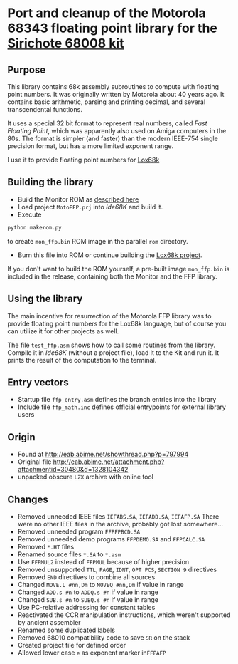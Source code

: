 # Port and cleanup of the Motorola 68343 floating point library for the [Sirichote 68008 kit](https://kswichit.net/68008/68008.htm)

## Purpose

This library contains 68k assembly subroutines to compute with floating point numbers.
It was originally written by Motorola about 40 years ago. It contains basic arithmetic,
parsing and printing decimal, and several transcendental functions.

It uses a special 32 bit format to represent real numbers, called *Fast Floating Point*,
which was apparently also used on Amiga computers in the 80s. The format is simpler
(and faster) than the modern IEEE-754 single precision format, but has a more limited
exponent range.

I use it to provide floating point numbers for [Lox68k](https://github.com/bayerf42/Lox68k)

## Building the library

* Build the Monitor ROM as [described here](https://github.com/bayerf42/Monitor)
* Load project `MotoFFP.prj` into *Ide68K* and build it.
* Execute
```sh
python makerom.py
```
to create `mon_ffp.bin` ROM image in the parallel `rom` directory.
* Burn this file into ROM or continue building the [Lox68k project](https://github.com/bayerf42/Lox68k).

If you don't want to build the ROM yourself, a pre-built image `mon_ffp.bin` is included in
the release, containing both the Monitor and the FFP library.

## Using the library

The main incentive for resurrection of the Motorola FFP library was to provide floating point
numbers for the Lox68k language, but of course you can utilize it for other projects
as well.

The file `test_ffp.asm` shows how to call some routines from the library. Compile it in *Ide68K*
(without a project file), load it to the Kit and run it. It prints the result of the computation
to the terminal.

## Entry vectors

* Startup file `ffp_entry.asm` defines the branch entries into the library
* Include file `ffp_math.inc` defines official entrypoints for external library users

## Origin
* Found at http://eab.abime.net/showthread.php?p=797994 
* Original file http://eab.abime.net/attachment.php?attachmentid=30480&d=1328104342
* unpacked obscure `LZX` archive with online tool

## Changes

* Removed unneeded IEEE files `IEFABS.SA`, `IEFADD.SA`, `IEFAFP.SA`
  There were no other IEEE files in the archive, probably got lost somewhere... 
* Removed unneeded program `FFPFPBCD.SA`
* Removed unneeded demo programs `FFPDEMO.SA` and `FFPCALC.SA`
* Removed `*.HT` files
* Renamed source files `*.SA` to `*.asm`
* Use `FFPMUL2` instead of `FFPMUL` because of higher precision
* Removed unsupported `TTL`, `PAGE`, `IDNT`, `OPT PCS`, `SECTION 9` directives
* Removed `END` directives to combine all sources
* Changed `MOVE.L #nn,Dm` to `MOVEQ #nn,Dm` if value in range
* Changed `ADD.s #n` to `ADDQ.s #n` if value in range
* Changed `SUB.s #n` to `SUBQ.s #n` if value in range
* Use PC-relative addressing for constant tables
* Reactivated the CCR manipulation instructions, which weren't supported by ancient assembler
* Renamed some duplicated labels
* Removed 68010 compatibility code to save `SR` on the stack 
* Created project file for defined order
* Allowed lower case `e` as exponent marker in`FFPAFP`
